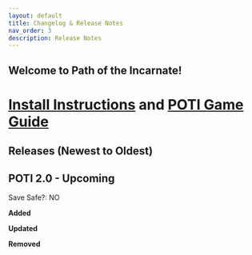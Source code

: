 ```yaml
---
layout: default
title: Changelog & Release Notes
nav_order: 3
description: Release Notes
---
```

## Welcome to Path of the Incarnate!
# [Install Instructions](https://www.modlists.net/docs/6poti/Install) and [POTI Game Guide]()

## Releases (Newest to Oldest)  

## POTI 2.0 - Upcoming

Save Safe?: NO 

**Added**

**Updated**

**Removed**

